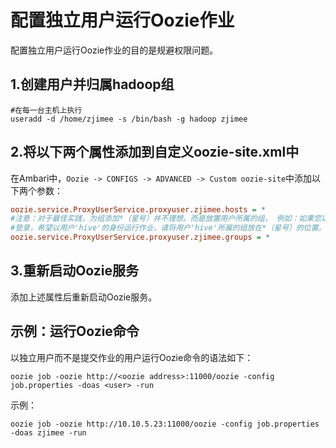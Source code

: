 配置独立用户运行Oozie作业
================================================================================
配置独立用户运行Oozie作业的目的是规避权限问题。

## 1.创建用户并归属hadoop组
```shell
#在每一台主机上执行
useradd -d /home/zjimee -s /bin/bash -g hadoop zjimee
```

## 2.将以下两个属性添加到自定义oozie-site.xml中
在Ambari中，`Oozie -> CONFIGS -> ADVANCED -> Custom oozie-site`中添加以下两个参数：
```ini
oozie.service.ProxyUserService.proxyuser.zjimee.hosts = *
#注意：对于最佳实践，为组添加*（星号）并不理想。而是放置用户所属的组。 例如：如果您以用户zjimee
#登录，希望以用户'hive'的身份运行作业，请将用户'hive'所属的组放在*（星号）的位置。
oozie.service.ProxyUserService.proxyuser.zjimee.groups = *
```

## 3.重新启动Oozie服务
添加上述属性后重新启动Oozie服务。

## 示例：运行Oozie命令
以独立用户而不是提交作业的用户运行Oozie命令的语法如下：
```
oozie job -oozie http://<oozie address>:11000/oozie -config job.properties -doas <user> -run  
```
示例：
```shell
oozie job -oozie http://10.10.5.23:11000/oozie -config job.properties -doas zjimee -run
```